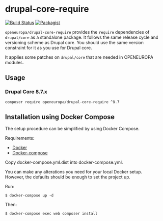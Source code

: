 # drupal-core-require

[![Build Status](https://drone.fpfis.eu/api/badges/openeuropa/drupal-core-require/status.svg?branch=8.7.x)](https://drone.fpfis.eu/openeuropa/drupal-core-require)
[![Packagist](https://img.shields.io/packagist/v/openeuropa/drupal-core-require.svg)](https://packagist.org/packages/openeuropa/drupal-core-require)

``openeuropa/drupal-core-require`` provides the ``require`` dependencies of ``drupal/core`` as a standalone package.
It follows the same release cycle and versioning scheme as Drupal core.
You should use the same version constraint for it as you use for Drupal core.

It applies some patches on ``drupal/core`` that are needed in OPENEUROPA modules.

## Usage

### Drupal Core 8.7.x

``composer require openeuropa/drupal-core-require ^8.7``

## Installation using Docker Compose

The setup procedure can be simplified by using Docker Compose.

Requirements:

- [Docker](https://www.docker.com/get-docker)
- [Docker-compose](https://docs.docker.com/compose/)

Copy docker-compose.yml.dist into docker-compose.yml.

You can make any alterations you need for your local Docker setup. However, the defaults should be enough to set the project up.

Run:

```
$ docker-compose up -d
```

Then:

```
$ docker-compose exec web composer install
```
